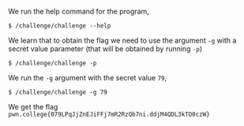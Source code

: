 We run the help command for the program, 
```
$ /challenge/challenge --help
```

We learn that to obtain the flag we need to use the argument `-g` with a secret value parameter (that will be obtained by running `-p`)
```
$ /challenge/challenge -p
```

We run the `-g` argument with the secret value `79`,
```
$ /challenge/challenge -g 79
```

We get the flag `pwn.college{079LPqJjZnEJiFFj7mR2RzQb7ni.ddjM4QDL3kTO0czW}`